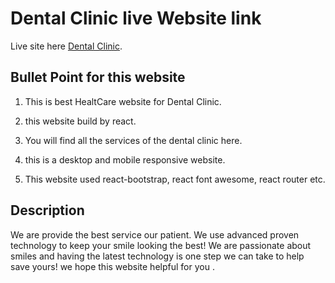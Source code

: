 # Dental Clinic live Website link

Live site here  [Dental Clinic](https://dental-clinic-87774.web.app/).

## Bullet Point for this website

1. This is best HealtCare website for Dental Clinic.

2. this website build by react.

3. You will find all the services of the dental clinic here.

4. this is a desktop and mobile responsive website. 

5. This website used react-bootstrap, react font awesome, react router etc.


## Description
We are provide the best service our patient.
We use advanced proven technology to keep your smile looking the best!
We are passionate about smiles and having the latest technology is one step we can take to help save yours! we hope this website helpful for you . 
